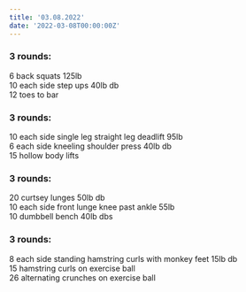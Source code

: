 ```yaml
---
title: '03.08.2022'
date: '2022-03-08T00:00:00Z'
---
```


### 3 rounds:      
6 back squats 125lb                    
10 each side step ups 40lb db               
12 toes to bar                

### 3 rounds:      
10 each side single leg straight leg deadlift 95lb            
6 each side kneeling shoulder press 40lb db           
15 hollow body lifts       

### 3 rounds:      
20 curtsey lunges 50lb db            
10 each side front lunge knee past ankle 55lb       
10 dumbbell bench 40lb dbs       

### 3 rounds:      
8 each side standing hamstring curls with monkey feet 15lb db            
15 hamstring curls on exercise ball       
26 alternating crunches on exercise ball   